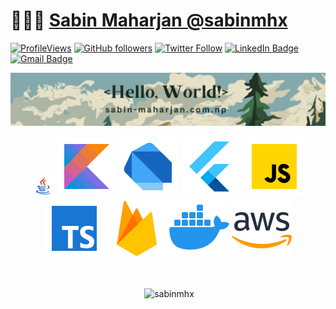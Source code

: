 # 👨🏻‍💻 [Sabin Maharjan @sabinmhx](http://www.sabin-maharjan.com.np)

[![ProfileViews](https://komarev.com/ghpvc/?username=sabinmhx&color=red&style=flat)](https://komarev.com/ghpvc/?username=sabinmhx)
[![GitHub followers](https://img.shields.io/github/followers/sabinmhx?label=Follow&style=social)](https://github.com/sabinmhx/?tab=follow)
[![Twitter Follow](https://img.shields.io/twitter/follow/sabinmhx?style=social)](https://twitter.com/intent/follow?screen_name=sabinmhx)
[![LinkedIn Badge](https://img.shields.io/badge/-LinkedIn-blue?style=social&logo=Linkedin&logoColor=blue&link=https://www.linkedin.com/in/sabinmhx/)](https://www.linkedin.com/in/sabinmhx/)
[![Gmail Badge](https://img.shields.io/badge/-sabinmhx@gmail.com-c14438?style=social&logo=Gmail&logoColor=red&link=mailto:sabinmhx@gmail.com)](mailto:sabinmhx@gmail.com)

<p align="center"> <img src="assets/githubprofile.png" alt="sabinmhx" /> </p>

<p align="center">
<img src="assets/java.svg" height="7%" width="7%">
<img src="assets/kotlin.svg">
<img src="assets/dart.svg">
<img src="assets/flutter.svg">
<img src="assets/javascript.svg">
<img src="assets/typescript.svg">
<img src="assets/firebase.svg">
<img src="assets/docker.svg">
<img src="assets/aws.svg">
  
</p>
<br>

<p align="center">&nbsp;<img src="https://github-readme-stats.vercel.app/api?username=sabinmhx&show_icons=true&theme=dracula&locale=en&hide-border=true" alt="sabinmhx" /></p>

